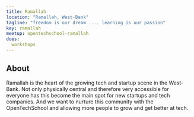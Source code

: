 ```yaml
---
title: Ramallah
location: "Ramallah, West-Bank"
tagline: "freedom is our dream .... learning is our passion"
key: ramallah
meetup: opentechschool-ramallah
does:
  workshops
---
```


## About

Ramallah is the heart of the growing tech and startup scene in the West-Bank.
Not only physically central and therefore very accessible for everyone has
this become the main spot for new startups and tech companies.
And we want to nurture this community with the OpenTechSchool and
allowing more people to grow and get better at tech.

